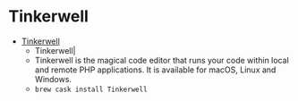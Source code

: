 # Tinkerwell
- [Tinkerwell](https://tinkerwell.app/)
  -  Tinkerwell|
  - Tinkerwell is the magical code editor that runs your code within local and remote PHP applications. It is available for macOS, Linux and Windows.
  - `brew cask install Tinkerwell`

